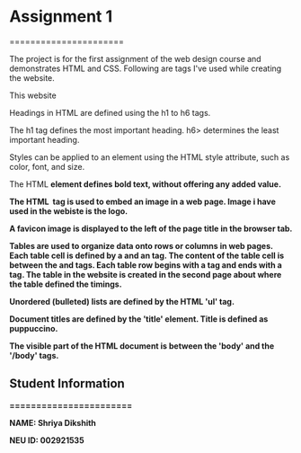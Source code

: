 # Assignment 1
======================

The project is for the first assignment of the web design course and demonstrates HTML and CSS. Following are tags I've used while creating the website.

This website 
 
Headings in HTML are defined using the h1 to h6 tags.
 
The h1 tag defines the most important heading. h6> determines the least important heading.
  
Styles can be applied to an element using the HTML style attribute, such as color, font, and size.
 
The HTML <b> element defines bold text, without offering any added value.
 
The HTML <img> tag is used to embed an image in a web page. Image i have used in the webiste is the logo.
 
A favicon image is displayed to the left of the page title in the browser tab.
 
Tables are used to organize data onto rows or columns in web pages. Each table cell is defined by a <td> and an </td> tag. The content of the table cell is between the <td> and </td> tags. Each table row begins with a <tr> tag and ends with a </tr> tag. The table in the website is created in the second page about where the table defined the timings.
 
Unordered (bulleted) lists are defined by the HTML 'ul' tag.
 
Document titles are defined by the 'title' element. Title is defined as puppuccino.
 
The visible part of the HTML document is between the 'body' and the '/body' tags.


## Student Information
=======================

NAME: Shriya Dikshith

NEU ID: 002921535